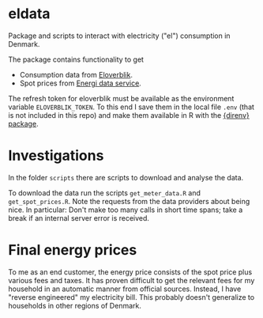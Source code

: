 eldata
======

Package and scripts to interact with electricity ("el") consumption in Denmark.

The package contains functionality to get

- Consumption data from [Eloverblik](https://eloverblik.dk).
- Spot prices from [Energi data service](https://www.energidataservice.dk).

The refresh token for eloverblik must be available as the environment variable `ELOVERBLIK_TOKEN`.
To this end I save them in the local file `.env` (that is not included in this repo) and make them available in R with the [{direnv} package](https://direnv.net).


# Investigations

In the folder `scripts` there are scripts to download and analyse the data.

To download the data run the scripts `get_meter_data.R` and `get_spot_prices.R`.
Note the requests from the data providers about being nice.
In particular:
Don't make too many calls in short time spans; take a break if an internal server error is received.


# Final energy prices

To me as an end customer, the energy price consists of the spot price plus various fees and taxes.
It has proven difficult to get the relevant fees for my household in an automatic manner from official sources.
Instead, I have "reverse engineered" my electricity bill. This probably doesn't generalize to households in other regions of Denmark.

